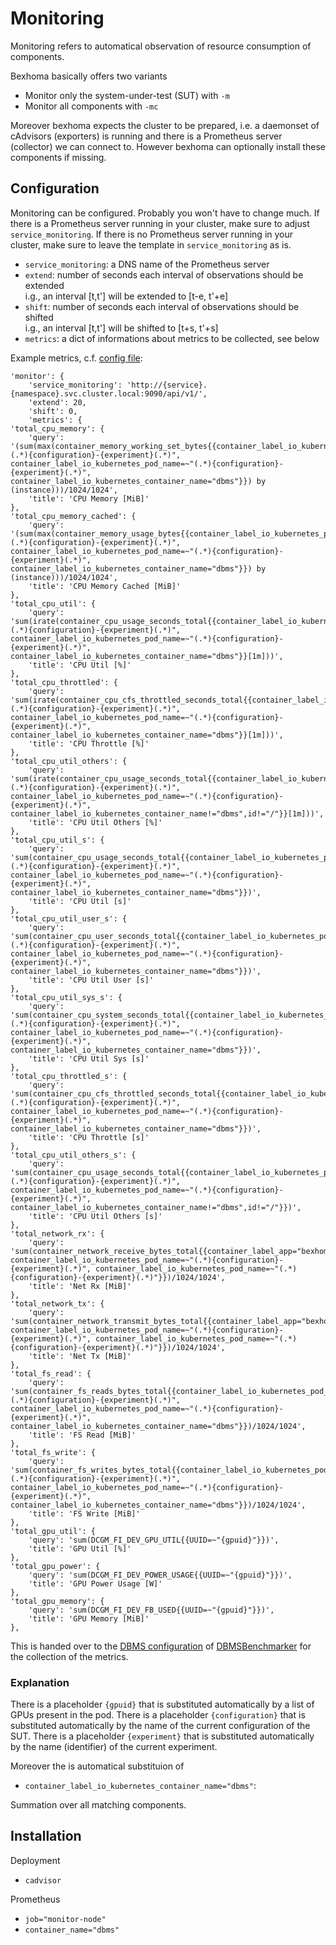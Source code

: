 # Monitoring

Monitoring refers to automatical observation of resource consumption of components.

Bexhoma basically offers two variants
* Monitor only the system-under-test (SUT) with `-m`
* Monitor all components with `-mc`

Moreover bexhoma expects the cluster to be prepared, i.e. a daemonset of cAdvisors (exporters) is running and there is a Prometheus server (collector) we can connect to.
However bexhoma can optionally install these components if missing.

## Configuration

Monitoring can be configured.
Probably you won't have to change much.
If there is a Prometheus server running in your cluster, make sure to adjust `service_monitoring`.
If there is no Prometheus server running in your cluster, make sure to leave the template in `service_monitoring` as is.

* `service_monitoring`: a DNS name of the Prometheus server
* `extend`: number of seconds each interval of observations should be extended  
  i.g., an interval [t,t'] will be extended to [t-e, t'+e]
* `shift`: number of seconds each interval of observations should be shifted  
  i.g., an interval [t,t'] will be shifted to [t+s, t'+s]
* `metrics`: a dict of informations about metrics to be collected, see below


Example metrics, c.f. [config file](https://github.com/Beuth-Erdelt/Benchmark-Experiment-Host-Manager/blob/master/k8s-cluster.config):

```
'monitor': {
    'service_monitoring': 'http://{service}.{namespace}.svc.cluster.local:9090/api/v1/',
    'extend': 20,
    'shift': 0,
    'metrics': {
'total_cpu_memory': {
    'query': '(sum(max(container_memory_working_set_bytes{{container_label_io_kubernetes_pod_name=~"(.*){configuration}-{experiment}(.*)", container_label_io_kubernetes_pod_name=~"(.*){configuration}-{experiment}(.*)", container_label_io_kubernetes_container_name="dbms"}}) by (instance)))/1024/1024',
    'title': 'CPU Memory [MiB]'
},
'total_cpu_memory_cached': {
    'query': '(sum(max(container_memory_usage_bytes{{container_label_io_kubernetes_pod_name=~"(.*){configuration}-{experiment}(.*)", container_label_io_kubernetes_pod_name=~"(.*){configuration}-{experiment}(.*)", container_label_io_kubernetes_container_name="dbms"}}) by (instance)))/1024/1024',
    'title': 'CPU Memory Cached [MiB]'
},
'total_cpu_util': {
    'query': 'sum(irate(container_cpu_usage_seconds_total{{container_label_io_kubernetes_pod_name=~"(.*){configuration}-{experiment}(.*)", container_label_io_kubernetes_pod_name=~"(.*){configuration}-{experiment}(.*)", container_label_io_kubernetes_container_name="dbms"}}[1m]))',
    'title': 'CPU Util [%]'
},
'total_cpu_throttled': {
    'query': 'sum(irate(container_cpu_cfs_throttled_seconds_total{{container_label_io_kubernetes_pod_name=~"(.*){configuration}-{experiment}(.*)", container_label_io_kubernetes_pod_name=~"(.*){configuration}-{experiment}(.*)", container_label_io_kubernetes_container_name="dbms"}}[1m]))',
    'title': 'CPU Throttle [%]'
},
'total_cpu_util_others': {
    'query': 'sum(irate(container_cpu_usage_seconds_total{{container_label_io_kubernetes_pod_name=~"(.*){configuration}-{experiment}(.*)", container_label_io_kubernetes_pod_name=~"(.*){configuration}-{experiment}(.*)", container_label_io_kubernetes_container_name!="dbms",id!="/"}}[1m]))',
    'title': 'CPU Util Others [%]'
},
'total_cpu_util_s': {
    'query': 'sum(container_cpu_usage_seconds_total{{container_label_io_kubernetes_pod_name=~"(.*){configuration}-{experiment}(.*)", container_label_io_kubernetes_pod_name=~"(.*){configuration}-{experiment}(.*)", container_label_io_kubernetes_container_name="dbms"}})',
    'title': 'CPU Util [s]'
},
'total_cpu_util_user_s': {
    'query': 'sum(container_cpu_user_seconds_total{{container_label_io_kubernetes_pod_name=~"(.*){configuration}-{experiment}(.*)", container_label_io_kubernetes_pod_name=~"(.*){configuration}-{experiment}(.*)", container_label_io_kubernetes_container_name="dbms"}})',
    'title': 'CPU Util User [s]'
},
'total_cpu_util_sys_s': {
    'query': 'sum(container_cpu_system_seconds_total{{container_label_io_kubernetes_pod_name=~"(.*){configuration}-{experiment}(.*)", container_label_io_kubernetes_pod_name=~"(.*){configuration}-{experiment}(.*)", container_label_io_kubernetes_container_name="dbms"}})',
    'title': 'CPU Util Sys [s]'
},
'total_cpu_throttled_s': {
    'query': 'sum(container_cpu_cfs_throttled_seconds_total{{container_label_io_kubernetes_pod_name=~"(.*){configuration}-{experiment}(.*)", container_label_io_kubernetes_pod_name=~"(.*){configuration}-{experiment}(.*)", container_label_io_kubernetes_container_name="dbms"}})',
    'title': 'CPU Throttle [s]'
},
'total_cpu_util_others_s': {
    'query': 'sum(container_cpu_usage_seconds_total{{container_label_io_kubernetes_pod_name=~"(.*){configuration}-{experiment}(.*)", container_label_io_kubernetes_pod_name=~"(.*){configuration}-{experiment}(.*)", container_label_io_kubernetes_container_name!="dbms",id!="/"}})',
    'title': 'CPU Util Others [s]'
},
'total_network_rx': {
    'query': 'sum(container_network_receive_bytes_total{{container_label_app="bexhoma", container_label_io_kubernetes_pod_name=~"(.*){configuration}-{experiment}(.*)", container_label_io_kubernetes_pod_name=~"(.*){configuration}-{experiment}(.*)"}})/1024/1024',
    'title': 'Net Rx [MiB]'
},
'total_network_tx': {
    'query': 'sum(container_network_transmit_bytes_total{{container_label_app="bexhoma", container_label_io_kubernetes_pod_name=~"(.*){configuration}-{experiment}(.*)", container_label_io_kubernetes_pod_name=~"(.*){configuration}-{experiment}(.*)"}})/1024/1024',
    'title': 'Net Tx [MiB]'
},
'total_fs_read': {
    'query': 'sum(container_fs_reads_bytes_total{{container_label_io_kubernetes_pod_name=~"(.*){configuration}-{experiment}(.*)", container_label_io_kubernetes_pod_name=~"(.*){configuration}-{experiment}(.*)", container_label_io_kubernetes_container_name="dbms"}})/1024/1024',
    'title': 'FS Read [MiB]'
},
'total_fs_write': {
    'query': 'sum(container_fs_writes_bytes_total{{container_label_io_kubernetes_pod_name=~"(.*){configuration}-{experiment}(.*)", container_label_io_kubernetes_pod_name=~"(.*){configuration}-{experiment}(.*)", container_label_io_kubernetes_container_name="dbms"}})/1024/1024',
    'title': 'FS Write [MiB]'
},
'total_gpu_util': {
    'query': 'sum(DCGM_FI_DEV_GPU_UTIL{{UUID=~"{gpuid}"}})',
    'title': 'GPU Util [%]'
},
'total_gpu_power': {
    'query': 'sum(DCGM_FI_DEV_POWER_USAGE{{UUID=~"{gpuid}"}})',
    'title': 'GPU Power Usage [W]'
},
'total_gpu_memory': {
    'query': 'sum(DCGM_FI_DEV_FB_USED{{UUID=~"{gpuid}"}})',
    'title': 'GPU Memory [MiB]'
},
```

This is handed over to the [DBMS configuration](https://dbmsbenchmarker.readthedocs.io/en/docs/Options.html#connection-file) of [DBMSBenchmarker](https://dbmsbenchmarker.readthedocs.io/en/docs/Concept.html#monitoring-hardware-metrics) for the collection of the metrics.


### Explanation

There is a placeholder `{gpuid}` that is substituted automatically by a list of GPUs present in the pod.
There is a placeholder `{configuration}` that is substituted automatically by the name of the current configuration of the SUT.
There is a placeholder `{experiment}` that is substituted automatically by the name (identifier) of the current experiment. 

Moreover the is automatical substituion of
* `container_label_io_kubernetes_container_name="dbms"`: 

Summation over all matching components.

## Installation

Deployment
* `cadvisor`

Prometheus
* `job="monitor-node"`
* `container_name="dbms"`

